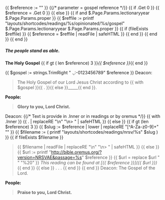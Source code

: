 {{ $reference := "" }}
{{/* parameter = gospel reference */}}
{{ if .Get 0 }}
    {{ $reference = .Get 0 }}
{{ else }}
    {{ if and $.Page.Params.lectionaryyear $.Page.Params.proper }}
        {{ $reffile := printf "layouts/shortcodes/readings/%s/opinionated/%s/gospel" $.Page.Params.lectionaryyear $.Page.Params.proper }}
        {{ if (fileExists $reffile) }}
            {{ $reference = $reffile | readFile | safeHTML }}
        {{ end }}
    {{ end }}
{{ end }}
##### The people stand as able.
**The Holy Gospel**
{{ if gt ( len $reference) 3 }}_{{ $reference }}_{{ end }}

{{ $gospel :=  strings.TrimRight " .,:-0123456789" $reference }}
Deacon:
> The Holy Gospel of our Lord Jesus Christ according to {{ with $gospel }}{{ . }}{{ else }}_____{{ end }}.

**People:**
> **Glory to you, Lord Christ.**

Deacon:
{{/* Text is provide in .Inner or in readings or by oremus */}}
{{ with .Inner }}
{{ . | replaceRE "\n" "\n> " | safeHTML }}
{{ else }}
    {{ if gt (len $reference) 3 }}
        {{ $slug := $reference | lower | replaceRE "[^A-Za-z0-9]+" "" }}
        {{ $filename := ( printf "layouts/shortcodes/readings/nrsv/%s" $slug ) }}
        {{ if fileExists $filename }}
> {{ $filename | readFile | replaceRE "\n" "\n> " | safeHTML }}
	    {{ else }}
	        {{ $url := printf "http://bible.oremus.org/?version=NRSVAE&passage=%s" $reference }}
            {{ $url = replace $url " " "%20" }}
> _This reading can be found at [{{ $reference }}]({{ $url }})_
        {{ end }}
    {{ else }}
> . . .
    {{ end }}
{{ end }}
Deacon:
> The Gospel of the Lord.

**People:**
> **Praise to you, Lord Christ.**
